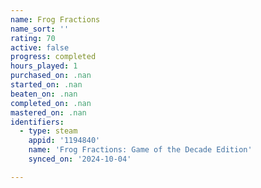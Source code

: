 ```yaml
---
name: Frog Fractions
name_sort: ''
rating: 70
active: false
progress: completed
hours_played: 1
purchased_on: .nan
started_on: .nan
beaten_on: .nan
completed_on: .nan
mastered_on: .nan
identifiers:
  - type: steam
    appid: '1194840'
    name: 'Frog Fractions: Game of the Decade Edition'
    synced_on: '2024-10-04'

---
```

